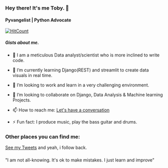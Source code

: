 ### Hey there! It's me Toby. 👋
#### Pyvangelist | Python Advocate

[![HitCount](http://hits.dwyl.com/otuokeretobechukwu/otuokeretobechukwu.svg)](http://hits.dwyl.com/otuokeretobechukwu/otuokeretobechukwu)

##### Gists about me.

- 🔭 I am a meticulous Data analyst/scientist who is more inclined to write code. 

- 🌱 I’m currently learning Django(REST) and streamlit to create data visuals in real time.

- 👯 I’m looking to work and learn in a very challenging environment.

- 👯 I’m looking to collaborate on Django, Data Analysis & Machine learning Projects. 

- 📫 How to reach me: <a href="mailto:otuokeretobechukwu@outlook.com">Let's have a conversation</a>

- ⚡ Fun fact: I produce music, play the bass guitar and drums. 

### Other places you can find me:
[See my Tweets](https://twitter.com/toby_py) and yeah, i follow back.

###
"I am not all-knowing.
It's ok to make mistakes.
I just learn and improve"
